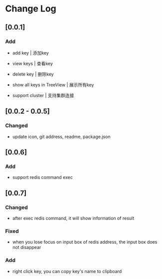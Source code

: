 # Change Log

## [0.0.1]

### Add

* add key | 添加key

* view keys | 查看key

* delete key | 删除key

* show all keys in TreeView | 展示所有key

* support cluster | 支持集群连接

## [0.0.2 - 0.0.5]

### Changed

* update icon, git address, readme, package.json

## [0.0.6]

### Add

* support redis command exec

## [0.0.7]

### Changed

* after exec redis command, it will show information of result

### Fixed

* when you lose focus on input box of redis address, the input box does not disappear

### Add

* right click key, you can copy key's name to clipboard